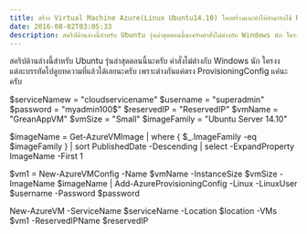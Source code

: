 ```yaml
---
title: สร้าง Virtual Machine Azure(Linux Ubuntu14.10) โดยสร้างและทำให้สามารถใช้ Reserved IP Address (PowerShell Azure)
date: 2016-08-02T03:05:33
description: สคริปด้านล่างนี้สำหรับ Ubuntu รุ่นล่าสุดตอนนี้นะครับคำสั่งไม่ต่างกับ Windows นัก ใครงง แต่ละบรรทัดไปดูบทความที่แล้วได้เลยนะครับ เพราะต่างกันแค่ตรง ProvisioningConfig แค่นะครับ$serviceNamew = "cloudser
---
```


สคริปด้านล่างนี้สำหรับ Ubuntu รุ่นล่าสุดตอนนี้นะครับ
คำสั่งไม่ต่างกับ Windows นัก ใครงง แต่ละบรรทัดไปดูบทความที่แล้วได้เลยนะครับ เพราะต่างกันแค่ตรง ProvisioningConfig แค่นะครับ

$serviceNamew = "cloudservicename"
$username = "superadmin"
$password = "myadmin100$"
$reservedIP = "ReservedIP"
$vmName = "GreanAppVM"
$vmSize = "Small"
$imageFamily = "Ubuntu Server 14.10"

$imageName = Get-AzureVMImage |
                 where { $_.ImageFamily -eq $imageFamily } |
                 sort PublishedDate -Descending |
                 select -ExpandProperty ImageName -First 1 

$vm1 = New-AzureVMConfig -Name $vmName -InstanceSize $vmSize -ImageName $imageName |
			Add-AzureProvisioningConfig -Linux -LinuxUser $username -Password $password

New-AzureVM -ServiceName $serviceName -Location $location -VMs $vm1 -ReservedIPName $reservedIP


